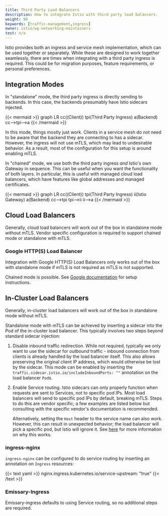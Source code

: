 ```yaml
---
title: Third Party Load Balancers
description: How to integrate Istio with third party load balancers.
weight: 90
keywords: [traffic-management,ingress]
owner: istio/wg-networking-maintainers
test: n/a
---
```


Istio provides both an ingress and service mesh implementation, which can be used
together or separately. While these are designed to work together seamlessly, there
are times when integrating with a third party ingress is required. This could be
for migration purposes, feature requirements, or personal preferences.

## Integration Modes

In "standalone" mode, the third party ingress is directly sending to backends.
In this case, the backends presumably have Istio sidecars injected.

{{< mermaid >}}
graph LR
    cc((Client))
    tpi(Third Party Ingress)
    a(Backend)
    cc-->tpi-->a
{{< /mermaid >}}

In this mode, things mostly just work.
Clients in a service mesh do not need to be aware that the backend they are connecting to has a sidecar.
However, the ingress will not use mTLS, which may lead to undesirable behavior.
As a result, most of the configuration for this setup is around enabling mTLS.

In "chained" mode, we use both the third party ingress *and* Istio's own Gateway in sequence.
This can be useful when you want the functionality of both layers.
In particular, this is useful with managed cloud load balancers, which have features like global addresses and managed certificates.

{{< mermaid >}}
graph LR
    cc((Client))
    tpi(Third Party Ingress)
    ii(Istio Gateway)
    a(Backend)
    cc-->tpi
    tpi-->ii
    ii-->a
{{< /mermaid >}}

## Cloud Load Balancers

Generally, cloud load balancers will work out of the box in standalone mode without mTLS.
Vendor specific configuration is required to support chained mode or standalone with mTLS.

### Google HTTP(S) Load Balancer

Integration with Google HTTP(S) Load Balancers only works out of the box with standalone mode
if mTLS is not required as mTLS is not supported.

Chained mode is possible. See
[Google documentation](https://cloud.google.com/architecture/exposing-service-mesh-apps-through-gke-ingress)
for setup instructions.

## In-Cluster Load Balancers

Generally, in-cluster load balancers will work out of the box in standalone mode without mTLS.

Standalone mode with mTLS can be achieved by inserting a sidecar into the Pod of the in-cluster load balancer.
This typically involves two steps beyond standard sidecar injection:

1. Disable inbound traffic redirection.
   While not required, typically we only want to use the sidecar for *outbound* traffic - inbound connection from clients is already handled by the load balancer itself.
   This also allows preserving the original client IP address, which would otherwise be lost by the sidecar.
   This mode can be enabled by inserting the `traffic.sidecar.istio.io/includeInboundPorts: ""` annotation on the load balancer `Pod`s.
1. Enable Service routing.
   Istio sidecars can only properly function when requests are sent to Services, not to specific pod IPs.
   Most load balancers will send to specific pod IPs by default, breaking mTLS.
   Steps to do this are vendor specific; a few examples are listed below but consulting with the specific vendor's documentation is recommended.

   Alternatively, setting the `Host` header to the service name can also work.
   However, this can result in unexpected behavior; the load balancer will pick a specific pod, but Istio will ignore it.
   See [here](/pt-br/docs/ops/configuration/traffic-management/traffic-routing/#http) for more information on why this works.

### ingress-nginx

`ingress-nginx` can be configured to do service routing by inserting an annotation on `Ingress` resources:

{{< text yaml >}}
nginx.ingress.kubernetes.io/service-upstream: "true"
{{< /text >}}

### Emissary-Ingress

Emissary-ingress defaults to using Service routing, so no additional steps are required.
